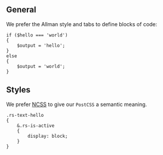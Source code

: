 General
-------

We prefer the Allman style and tabs to define blocks of code:

```
if ($hello === 'world')
{
	$output = 'hello';
}
else
{
	$output = 'world';
}
```


Styles
------

We prefer [NCSS](https://github.com/redaxmedia/ncss) to give our `PostCSS` a semantic meaning.

```
.rs-text-hello
{
	&.rs-is-active
	{
		display: block;
	}
}
```